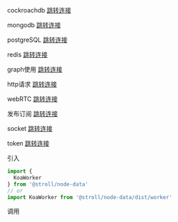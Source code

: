 cockroachdb [跳转连接](./cockroachdb/index.md)

mongodb [跳转连接](./mongodb/index.md)

postgreSQL [跳转连接](./postgreSQL/index.md)

redis [跳转连接](./redis/index.md)

graph使用 [跳转连接](./graph.md)

http请求 [跳转连接](./HTTP.md)

webRTC [跳转连接](./webRTC.md)

发布订阅 [跳转连接](./pubSub.md)

socket [跳转连接](./socket.md)

token [跳转连接](./token.md)

引入
```js
import {
  KoaWorker
} from '@stroll/node-data'
// or
import KoaWorker from '@stroll/node-data/dist/worker'
```

调用
```js

```
